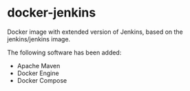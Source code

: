# docker-jenkins
Docker image with extended version of Jenkins, based on the jenkins/jenkins image.

The following software has been added:
* Apache Maven
* Docker Engine
* Docker Compose
